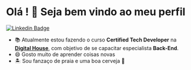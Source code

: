 <!--
- 🔭 I’m currently working on ...
- 🌱 I’m currently learning ...
- 👯 I’m looking to collaborate on ...
- 🤔 I’m looking for help with ...
- 💬 Ask me about ...
- 📫 How to reach me: ...
- 😄 Pronouns: ...
- ⚡ Fun fact: ...
-->


# Olá ! 👋 Seja bem vindo ao meu perfil

[![Linkedin Badge](https://img.shields.io/badge/-LinkedIn-blue?style=flatsquare&logo=Linkein&logoColor=white&link=https://www.linkedin.com/in/anderson-silva-418b2762/)](https://www.linkedin.com/in/anderson-silva-418b2762/)

- 📚 Atualmente estou fazendo o curso **Certified Tech Developer** na [**Digital House**](https://www.digitalhouse.com/br), com objetivo de se capacitar especialista **Back-End**.
- 😄 Gosto muito de aprender coisas novas
- 🏝️ Sou fanzaço de praia e uma boa cerveja 🍺
